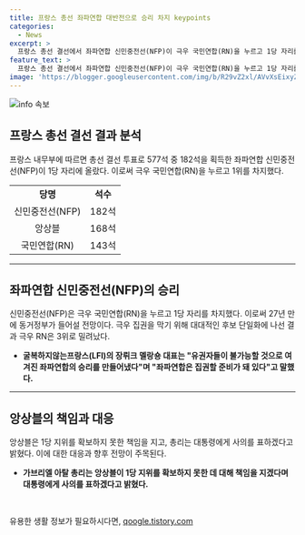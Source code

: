 ```yaml
---
title: 프랑스 총선 좌파연합 대반전으로 승리 차지 keypoints
categories:
  - News
excerpt: >
  프랑스 총선 결선에서 좌파연합 신민중전선(NFP)이 극우 국민연합(RN)을 누르고 1당 자리를 차지했다. 이로써 27년 만에 동거정부가 들어설 전망이다. RN의 조르당 바르델라 대표는 “우리는 프랑스 국민의 편에 설 것”이라며 강경한 대정부 투쟁을 예고했고, NFP 소속인 굴복하지않는프랑스(LFI)의 장뤼크 멜랑숑 대표는 “좌파연합은 집권할 준비가 돼 있다”고 밝혔다.
feature_text: >
  프랑스 총선 결선에서 좌파연합 신민중전선(NFP)이 극우 국민연합(RN)을 누르고 1당 자리를 차지했다. 이로써 27년 만에 동거정부가 들어설 전망이다. RN의 조르당 바르델라 대표는 “우리는 프랑스 국민의 편에 설 것”이라며 강경한 대정부 투쟁을 예고했고, NFP 소속인 굴복하지않는프랑스(LFI)의 장뤼크 멜랑숑 대표는 “좌파연합은 집권할 준비가 돼 있다”고 밝혔다.
image: 'https://blogger.googleusercontent.com/img/b/R29vZ2xl/AVvXsEixyZcFfHzMRdzZMjFBmAUKJYCLCGyLL1o632UiGVXcaFdKo_bkvkuCioo0uUKlGfBVcT3P84aROyZIXSBEx3Aw5nCQ3pTgDom1WDC4m8eifvWiAmWEEVb4x6G_l8C0QH225ldMjyaFvpxGEBGNO37VmDTDMHGhJPq73UglMfDca1-0aw/s1600/blogspot.png'
---
```


<p><img src="https://blogger.googleusercontent.com/img/b/R29vZ2xl/AVvXsEixyZcFfHzMRdzZMjFBmAUKJYCLCGyLL1o632UiGVXcaFdKo_bkvkuCioo0uUKlGfBVcT3P84aROyZIXSBEx3Aw5nCQ3pTgDom1WDC4m8eifvWiAmWEEVb4x6G_l8C0QH225ldMjyaFvpxGEBGNO37VmDTDMHGhJPq73UglMfDca1-0aw/s1600/blogspot.png" alt="info 속보" /></p>

<h2 data-ke-size="size26">프랑스 총선 결선 결과 분석</h2>

<p data-ke-size="size16">프랑스 내무부에 따르면 총선 결선 투표로 577석 중 182석을 획득한 좌파연합 신민중전선(NFP)이 1당 자리에 올랐다. 이로써 극우 국민연합(RN)을 누르고 1위를 차지했다.</p>

<table>
  <tr>
    <td style="text-align: center; height: 17px;"><b>당명</b></td>
    <td style="text-align: center; height: 17px;"><b>석수</b></td>
  </tr>
  <tr>
    <td style="text-align: center; height: 17px;">신민중전선(NFP)</td>
    <td style="text-align: center; height: 17px;">182석</td>
  </tr>
  <tr>
    <td style="text-align: center; height: 17px;">앙상블</td>
    <td style="text-align: center; height: 17px;">168석</td>
  </tr>
  <tr>
    <td style="text-align: center; height: 17px;">국민연합(RN)</td>
    <td style="text-align: center; height: 17px;">143석</td>
  </tr>
</table>

<hr>

<h2 data-ke-size="size26">좌파연합 신민중전선(NFP)의 승리</h2>

<p data-ke-size="size16">신민중전선(NFP)은 극우 국민연합(RN)을 누르고 1당 자리를 차지했다. 이로써 27년 만에 동거정부가 들어설 전망이다. 극우 집권을 막기 위해 대대적인 후보 단일화에 나선 결과 극우 RN은 3위로 밀려났다.</p>

<ul>
  <li><b>굴복하지않는프랑스(LFI)의 장뤼크 멜랑숑 대표는 "유권자들이 불가능할 것으로 여겨진 좌파연합의 승리를 만들어냈다"며 "좌파연합은 집권할 준비가 돼 있다"고 말했다.</b></li>
</ul>

<hr>

<h2 data-ke-size="size26">앙상블의 책임과 대응</h2>

<p data-ke-size="size16">앙상블은 1당 지위를 확보하지 못한 책임을 지고, 총리는 대통령에게 사의를 표하겠다고 밝혔다. 이에 대한 대응과 향후 전망이 주목된다.</p>

<ul>
  <li><b>가브리엘 아탈 총리는 앙상블이 1당 지위를 확보하지 못한 데 대해 책임을 지겠다며 대통령에게 사의를 표하겠다고 밝혔다.</b></li>
</ul>

<p data-ke-size="size16">&nbsp;</p>
유용한 생활 정보가 필요하시다면, <a href="https://qoogle.tistory.com" rel="dofollow">qoogle.tistory.com</a>


